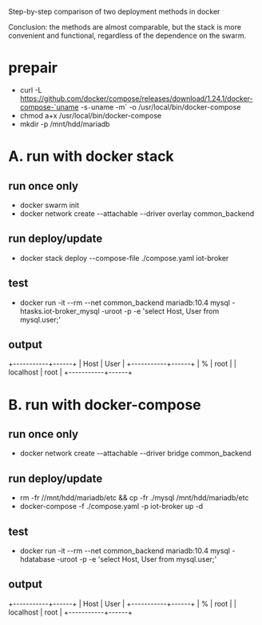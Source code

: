 Step-by-step comparison of two deployment methods in docker

Conclusion: the methods are almost comparable, but the stack is more convenient and functional, regardless of the dependence on the swarm.



# prepair

- curl -L https://github.com/docker/compose/releases/download/1.24.1/docker-compose-`uname -s`-`uname -m` -o /usr/local/bin/docker-compose
- chmod a+x /usr/local/bin/docker-compose
- mkdir -p /mnt/hdd/mariadb




# A. run with docker stack

## run once only

- docker swarm init 
- docker network create --attachable --driver overlay common_backend 

## run deploy/update

- docker stack deploy --compose-file ./compose.yaml iot-broker

## test

- docker run -it --rm --net common_backend mariadb:10.4 mysql -htasks.iot-broker_mysql -uroot -p -e 'select Host, User from mysql.user;'
 
## output

+-----------+------+
| Host      | User |
+-----------+------+
| %         | root |
| localhost | root |
+-----------+------+




# B. run with docker-compose 

## run once only

- docker network create --attachable --driver bridge common_backend 

## run deploy/update

- rm -fr //mnt/hdd/mariadb/etc && cp -fr ./mysql  /mnt/hdd/mariadb/etc
- docker-compose -f ./compose.yaml -p iot-broker up -d
 
## test

- docker run -it --rm --net common_backend mariadb:10.4 mysql -hdatabase -uroot -p -e 'select Host, User from mysql.user;'

## output

+-----------+------+
| Host      | User |
+-----------+------+
| %         | root |
| localhost | root |
+-----------+------+

